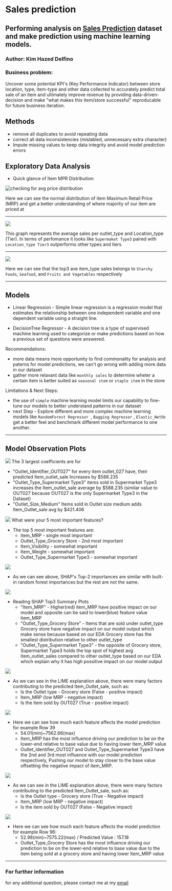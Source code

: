 # Sales prediction 
## Performing analysis on [Sales Prediction](https://drive.google.com/file/d/1syH81TVrbBsdymLT_jl2JIf6IjPXtSQw/view) dataset and make prediction using machine learning models.
### Author: Kim Hazed Delfino

### Business problem: 
Uncover some potential KPI's (Key Performance Indicator) between store location, type, item-type and other data collected to accurately predict total sale of an item and ultimately improve revenue by providing data-driven-decision and make "what makes this item/store successful" reproducable for future business iteration.

## Methods
 - remove all duplicates to avoid repeating data
 - correct all data inconsistencies (mislabled, unnecessary extra character)
 - Impute missing values to keep data integrity and avoid model prediction errors
 
 ## Exploratory Data Analysis
 - Quick glance of Item MPR Distribution:
 
 ![checking for avg price distribution](https://github.com/KDcodePy/Sales-prediction/blob/master/images/visuals1.png)
 
 
 Here we can see the normal distribution of item Maximum Retail Price (MRP) and get a better understanding of where majority of our item are priced at
 
 
 ---
 
 
 ![](https://github.com/KDcodePy/Sales-prediction/blob/master/images/visuals.png)
 
 This graph represents the average sales per outlet_type and Location_type (Tier).
 In terms of perfomance it looks like `Supermaket Type3` paired with `Location_type Tier3` outperforms other types and tiers
 

---

![](https://github.com/KDcodePy/Sales-prediction/blob/master/images/explanatory.png)

Here we can see that the top3 ave item_type sales belongs to `Starchy Foods`, `Seafood`, and `Fruits and Vagetables` respectively


---


## Models 
- Linear Regression - Simple linear regression is a regression model that estimates the relationship between one independent variable and one dependent variable using a straight line.


- DecisionTree Regressor - A decision tree is a type of supervised machine learning used to categorize or make predictions based on how a previous set of questions were answered. 


Recommendations: 
 - more data means more opportunity to find commonality for analysis and paterns for model predictions, we can't go wrong with adding more data in our dataset
 - gather more relavant data like `monthly sales` to determine wheter a certain item is better suited as `seasonal item` or `staple item` in the store
 
 Limitations & Next Steps:
 - the use of `simple` machine learning model limits our capability to fine-tune our models to better understand patterns in our dataset
  - next Step - Explore different and more complex machine learning models like `RandomForest Regressor `, `Bagging Regressor` , `Elastic_Net`to get a better feel and benchmark different model performance to one another.

---
  
## Model Observation Plots
![](https://github.com/KDcodePy/Sales-prediction/blob/main/image/Largest_Coefficient.png)
The 3 largest coefficients are for
 - "Outlet_Identifier_OUT027" for every item outlet_027 have, their predicted  Item_outlet_sale Increases by $588.235 
 - "Outlet_Type_Supermarket Type3" items sold in Supermarket Type3 increases the Item_outlet_sale average by $588.235 (similar value to OUT027 because OUT027 is the only Supermarket Type3 in the Dataset)
 - "Outlet_Size_Medium" Items sold in Outlet size medium adds Item_Outlet_sale avg by $421.406

![](https://github.com/KDcodePy/Sales-prediction/blob/main/image/top10_most_important_features.png)
What were your 5 most important features?
- The top 5 most important features are:
    - item_MRP - single most important
    - Outlet_Type_Grocery Store - 2nd most important
    - Item_Visibility - somewhat important
    - Item_Weight - somewhat important
    - Outlet_Type_Supermarket Type3 - somewhat important

 ![](https://github.com/KDcodePy/Sales-prediction/blob/main/image/SHAP_feature_importance.png)
 - As we can see above, SHAP's Top-2 importances are similar with built-in random forest importances but the rest are not the same. 
  
![](https://github.com/KDcodePy/Sales-prediction/blob/main/image/SHAPS_dot.png)
- Reading SHAP Top3 Summary Plots
    - "Item_MRP" - Higher(red) item_MRP have positive impact on our model and opposite can be said to lower(blue) feature value item_MRP
    - "Outlet_Type_Grocery Store" - Items that are sold under outlet_type Grocery store have negative impact on our model output which make sense because based on our EDA Grocery store has the smallest distribution relative to other outlet_type
    - "Outlet_Type_Supermarket Type3" - the opposite of Grocery store, Supermarket Type3 holds the top spot of highest avg item_outlet_sales compared to other outlet_type based on our EDA which explain why it has high possitive impact on our model output

![](https://github.com/KDcodePy/Sales-prediction/blob/main/image/Lime_plot_example1.png)
- As we can see in the LIME explanation above, there were many factors contributing to the predicted Item_Outlet_sale, such as:
    - Is the Outlet type - Grocery store (False - positive impact)
    - Item_MRP (low MRP - negative impact)
    - Is the item sold by OUT027 (True - positive impact)

![](https://github.com/KDcodePy/Sales-prediction/blob/main/image/Force_plot_example1.png)
- Here we can see how much each feature affects the model prediction for example Row 39
    -  54.01(min)~7562.66(max)
    - Item_MRP has the most influence driving our prediction to be on the lower-end relative to base value due to having lower Item_MRP value
    - Outlet_Identifier_OUT027 and Outlet_Type_Supermarket Type3 have the 2nd and 3rd most influence with our model prediction respectively, Pushing our model to stay closer to the base value offsetting the negative impact of item_MRP.
 

![](https://github.com/KDcodePy/Sales-prediction/blob/main/image/Lime_plot_example2.png)
- As we can see in the LIME explanation above, there were many factors contributing to the predicted Item_Outlet_sale, such as:
    - Is the Outlet type - Grocery store (True - Negative impact)
    - Item_MRP (low MRP - negative impact)
    - Is the item sold by OUT027 (False - Negative impact)

![](https://github.com/KDcodePy/Sales-prediction/blob/main/image/Force_plot_example2.png)
- Here we can see how much each feature affects the model prediction for example Row 96:
    - 52.98(min)~7575.22(max) / Predicted Value : 157.18
    - Outlet_Type_Grocery Store has the most influence driving our prediction to be on the lower-end relative to base value due to the item being sold at a grocery store and having lower Item_MRP value

---

### For further information
for any additional question, please contact me at my [email](delfino.kim@yahoo.com)
